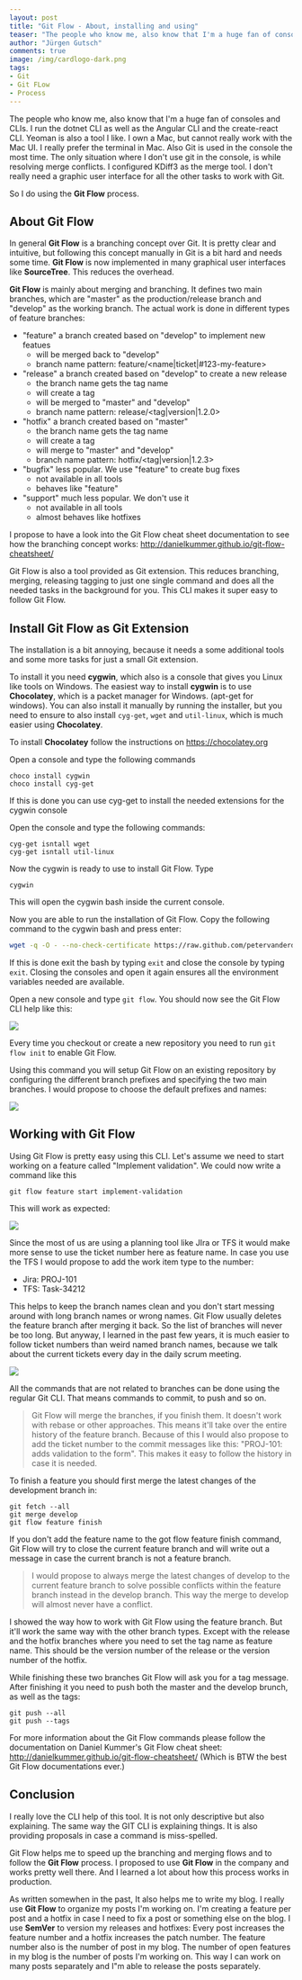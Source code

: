 ```yaml
---
layout: post
title: "Git Flow - About, installing and using"
teaser: "The people who know me, also know that I'm a huge fan of consoles and CLIs. I run the dotnet CLI as well as the Angular CLI and the create-react CLI. Yeoman is also a tool I like. This blog post is about to install the Git Flow CLI as an Git extension and about how to use it in the console."
author: "Jürgen Gutsch"
comments: true
image: /img/cardlogo-dark.png
tags: 
- Git
- Git FLow
- Process
---
```


The people who know me, also know that I'm a huge fan of consoles and CLIs. I run the dotnet CLI as well as the Angular CLI and the create-react CLI. Yeoman is also a tool I like. I own a Mac, but cannot really work with the Mac UI. I really prefer the terminal in Mac. Also Git is used in the console the most time. The only situation where I don't use git in the console, is while resolving merge conflicts. I configured KDiff3 as the merge tool. I don't really need a graphic user interface for all the other tasks to work with Git. 

So I do using the **Git Flow** process. 

## About Git Flow

In general **Git Flow** is a branching concept over Git. It is pretty clear and intuitive, but following this concept manually in Git is a bit hard and needs some time. **Git Flow** is now implemented in many graphical user interfaces like **SourceTree**. This reduces the overhead.

**Git Flow** is mainly about merging and branching. It defines two main branches, which are "master" as the production/release branch and "develop" as the working branch. The actual work is done in different types of feature branches:

* "feature" a branch created based on "develop" to implement new featues
  * will be merged back to "develop"
  * branch name pattern: feature/<name|ticket|#123-my-feature>
* "release" a branch created based on "develop" to create a new release
  * the branch name gets the tag name
  * will create a tag
  * will be merged to "master" and "develop"
  * branch name pattern: release/<tag|version|1.2.0>
* "hotfix" a branch created based on "master"
  * the branch name gets the tag name
  * will create a tag
  * will merge to "master" and "develop"
  * branch name pattern: hotfix/<tag|version|1.2.3>
* "bugfix" less popular. We use "feature" to create bug fixes
  * not available in all tools
  * behaves like "feature"
* "support" much less popular. We don't use it
  * not available in all tools
  * almost behaves like hotfixes

I propose to have a look into the Git Flow cheat sheet documentation to see how the branching concept works: http://danielkummer.github.io/git-flow-cheatsheet/

Git Flow is also a tool provided as Git extension. This reduces branching, merging, releasing tagging to just one single command and does all the needed tasks in the background for you. This CLI makes it super easy to follow Git Flow.

## Install Git Flow as Git Extension

The installation is a bit annoying, because it needs a some additional tools and some more tasks for just a small Git extension.

To install it you need **cygwin**, which also is a console that gives you Linux like tools on Windows. The easiest way to install **cygwin** is to use **Chocolatey**, which is a packet manager for Windows. (apt-get for windows). You can also install it manually by running the installer, but you need to ensure to also install `cyg-get`, `wget` and `util-linux`, which is much easier using **Chocolatey**.

To install **Chocolatey** follow the instructions on https://chocolatey.org

Open a console and type the following commands

~~~ shell
choco install cygwin
choco install cyg-get
~~~

If this is done you can use cyg-get to install the needed extensions for the cygwin console

Open the console and type the following commands:

~~~ shell
cyg-get isntall wget
cyg-get isntall util-linux
~~~

Now the cygwin is ready to use to install Git Flow. Type

~~~ shell
cygwin
~~~

This will open the cygwin bash inside the current console.  

Now you are able to run the installation of Git Flow. Copy the following command to the cygwin bash and press enter:

~~~ bash
wget -q -O - --no-check-certificate https://raw.github.com/petervanderdoes/gitflow-avh/develop/contrib/gitflow-installer.sh install stable | bash
~~~

If this is done exit the bash by typing `exit` and close the console by typing `exit`. Closing the consoles and open it again ensures all the environment variables needed are available. 

Open a new console and type `git flow`. You should now see the Git Flow CLI help like this:

![]({{site.baseurl}}/img/git-flow/git-flow.png)

Every time you checkout or create a new repository you need to run `git flow init` to enable Git Flow. 

Using this command you will setup Git Flow on an existing repository by configuring the different branch prefixes and specifying the two main branches. I would propose to choose the default prefixes and names:

![]({{site.baseurl}}/img/git-flow/git-flow-init.png)

## Working with Git Flow

Using Git Flow is pretty easy using this CLI. Let's assume we need to start working on a feature called "Implement validation". We could now write a command like this

~~~ shell	
git flow feature start implement-validation
~~~

This will work as expected:

![]({{site.baseurl}}/img/git-flow/git-flow-feature-start-1.PNG)

Since the most of us are using a planning tool like JIra or TFS it would make more sense to use the ticket number here as feature name. In case you use the TFS I would propose to add the work item type to the number:

- Jira: PROJ-101
- TFS: Task-34212

This helps to keep the branch names clean and you don't start messing around with long branch names or wrong names. Git Flow usually deletes the feature branch after merging it back. So the list of branches will never be too long. But anyway, I learned in the past few years, it is much easier to follow ticket numbers than weird named branch names, because we talk about the current tickets every day in the daily scrum meeting.

![]({{site.baseurl}}/img/git-flow/git-flow-feature-start-2.PNG)

All the commands that are not related to branches can be done using the regular Git CLI. That means commands to commit, to push and so on.

> Git Flow will merge the branches, if you finish them. It doesn't work with rebase or other approaches. This means it'll take over the entire history of the feature branch. Because of this I would also propose to add the ticket number to the commit messages like this: "PROJ-101: adds validation to the form". This makes it easy to follow  the history in case it is needed.

To finish a feature you should first merge the latest changes of the development branch in:

~~~ shell
git fetch --all
git merge develop
git flow feature finish
~~~

If you don't add the feature name to the got flow feature finish command, Git Flow will try to close the current feature branch and will write out a message in case the current branch is not a feature branch. 

> I would propose to always merge the latest changes of develop to the current feature branch to solve possible conflicts within the feature branch instead in the develop branch. This way the merge to develop will almost never have a conflict.

I showed the way how to work with Git Flow using the feature branch. But it'll work the same way with the other branch types. Except with the release and the hotfix branches where you need to set the tag name as feature name. This should be the version number of the release or the version number of the hotfix. 

While finishing these two branches Git Flow will ask you for a tag message. After finishing it you need to push both the master and the develop brunch, as well as the tags:

~~~ shell
git push --all
git push --tags
~~~

For more information about the Git Flow commands please follow the documentation on Daniel Kummer's Git Flow cheat sheet: http://danielkummer.github.io/git-flow-cheatsheet/ (Which is BTW the best Git Flow documentations ever.)

## Conclusion

I really love the CLI help of this tool. It is not only descriptive but also explaining.  The same way the GIT CLI is explaining things. It is also providing proposals in case a command is miss-spelled. 

Git Flow helps me to speed up the branching and merging flows and to follow the **Git Flow** process. I proposed to use **Git Flow** in the company and works pretty well there. And I learned a lot about how this process works in production.

As written somewhen in the past, It also helps me to write my blog. I really use **Git Flow** to organize my posts I'm working on. I'm creating a feature per post and a hotfix in case I need to fix a post or something else on the blog. I use **SemVer** to version my releases and hotfixes: Every post increases the feature number and a hotfix increases the patch number. The feature number also is the number of post in my blog. The number of open features in my blog is the number of posts I'm working on. This way I can work on many posts separately and I"m able to release the posts separately.